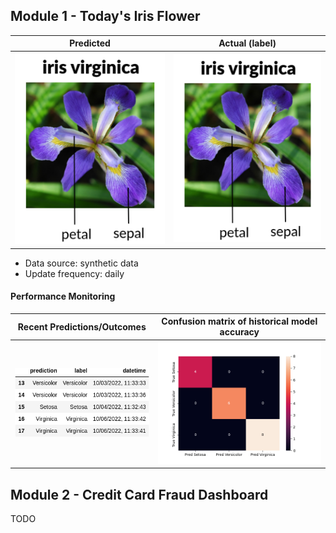 
## Module 1 - Today's Iris Flower 

| Predicted | Actual (label)
|--------|------- 
| ![Iris](https://raw.githubusercontent.com/chanana/serverless-ml-course/main/assets/latest_iris.png) | ![Iris](https://raw.githubusercontent.com/chanana/serverless-ml-course/main/assets/actual_iris.png) 

 * Data source: synthetic data
 * Update frequency: daily

#### Performance Monitoring 

| Recent Predictions/Outcomes | Confusion matrix of historical model accuracy 
|--------|------- 
| ![Recent predictions](https://raw.githubusercontent.com/chanana/serverless-ml-course/main/assets/df_recent.png) | ![Confusion Matrix](https://raw.githubusercontent.com/chanana/serverless-ml-course/main/assets/confusion_matrix.png)


## Module 2 - Credit Card Fraud Dashboard


TODO

